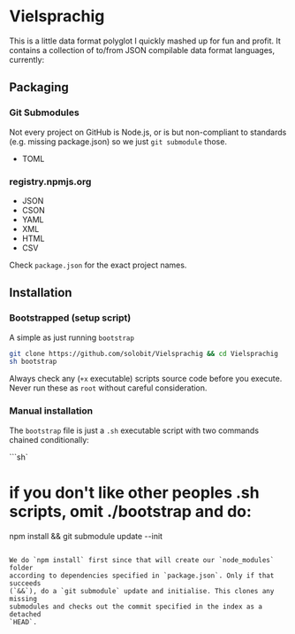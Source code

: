 # Vielsprachig

This is a little data format polyglot I quickly mashed up for fun and profit. It contains a collection of to/from JSON compilable data format languages, currently:

## Packaging

### Git Submodules

Not every project on GitHub is Node.js, or is but non-compliant to standards (e.g. missing package.json) so we just `git submodule` those.

* TOML

### registry.npmjs.org

* JSON
* CSON
* YAML
* XML
* HTML
* CSV

Check `package.json` for the exact project names.

## Installation

### Bootstrapped (setup script)

A simple as just running `bootstrap`

```sh
git clone https://github.com/solobit/Vielsprachig && cd Vielsprachig
sh bootstrap
```

Always check any (`+x` executable) scripts source code before you execute.
Never run these as `root` without careful consideration.

### Manual installation

The `bootstrap` file is just a `.sh` executable script with two commands
chained conditionally:

```sh`
# if you don't like other peoples .sh scripts, omit ./bootstrap and do:
npm install && git submodule update --init
```

We do `npm install` first since that will create our `node_modules` folder
according to dependencies specified in `package.json`. Only if that succeeds
(`&&`), do a `git submodule` update and initialise. This clones any missing
submodules and checks out the commit specified in the index as a detached
`HEAD`.






